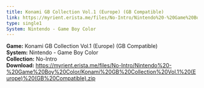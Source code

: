 ```yaml
---
title: Konami GB Collection Vol.1 (Europe) (GB Compatible)
link: https://myrient.erista.me/files/No-Intro/Nintendo%20-%20Game%20Boy%20Color/Konami%20GB%20Collection%20Vol.1%20(Europe)%20(GB%20Compatible).zip
type: single1
System: Nintendo - Game Boy Color
---
```

<b>Game:</b> Konami GB Collection Vol.1 (Europe) (GB Compatible)<br>
<b>System:</b> Nintendo - Game Boy Color<br>
<b>Collection:</b> No-Intro<br>
<b>Download:</b> https://myrient.erista.me/files/No-Intro/Nintendo%20-%20Game%20Boy%20Color/Konami%20GB%20Collection%20Vol.1%20(Europe)%20(GB%20Compatible).zip